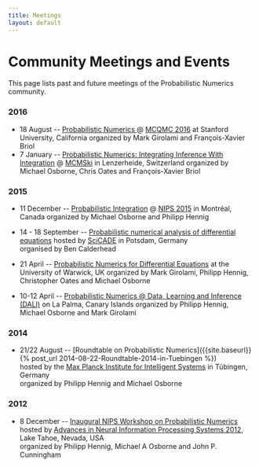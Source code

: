 ```yaml
---
title: Meetings
layout: default
---
```


<h1>Community Meetings and Events</h1>

This page lists past and future meetings of the Probabilistic Numerics
community.

<!-- TODO: automate this page! -->

### 2016
* 18 August --
  [Probabilistic Numerics ]({{site.baseurl}}/meetings/MCQMC2016) @
  [MCQMC 2016](http://mcqmc2016.stanford.edu)
  at Stanford University, California
  organized by Mark Girolami and François-Xavier Briol
* 7 January --
  [Probabilistic Numerics: Integrating Inference With Integration]({{site.baseurl}}/meetings/MCMSki2016) @  [MCMSki](http://www.pages.drexel.edu/~mwl25/mcmskiV/index.html)
  in Lenzerheide, Switzerland 
  organized by Michael Osborne, Chris Oates and François-Xavier Briol


### 2015
* 11 December --
  [Probabilistic Integration]({{site.baseurl}}/meetings/NIPS2015) @  [NIPS 2015](https://nips.cc/Conferences/2015)
  in Montréal, Canada
  organized by Michael Osborne and Philipp Hennig

* 14 - 18 September --
[Probabilistic numerical analysis of differential equations](http://scicade2015.math.uni-potsdam.de/scicade2015/minisymposiadetails.html#MS22) hosted by [SciCADE](http://scicade2015.math.uni-potsdam.de/scicade2015/index.html) in Potsdam, Germany  
organised by Ben Calderhead

* 21 April --
  [Probabilistic Numerics for Differential Equations](http://www2.warwick.ac.uk/fac/sci/statistics/crism/workshops/probnumerics)
  at the University of Warwick, UK
  organized by Mark Girolami, Philipp Hennig, Christopher Oates and Michael Osborne

* 10-12 April --
  [Probabilistic Numerics @ Data, Learning and Inference (DALI)]({{site.baseurl}}/meetings/LaPalma2015)
  on La Palma, Canary Islands
  organized by Philipp Hennig, Michael Osborne and Mark Girolami

### 2014

* 21/22 August -- [Roundtable on Probabilistic Numerics]({{site.baseurl}}{% post_url 2014-08-22-Roundtable-2014-in-Tuebingen %})   
  hosted by the
  [Max Planck Institute for Intelligent Systems](http://is.tuebingen.mpg.de) in
  Tübingen, Germany  
  organized by Philipp Hennig and Michael Osborne

### 2012

* 8 December --
  [Inaugural NIPS Workshop on Probabilistic Numerics](http://www.probabilistic-numerics.org/index_workshop.html)  
  hosted by
  [Advances in Neural Information Processing Systems 2012](http://nips.cc/Conferences/2012/),
  Lake Tahoe, Nevada, USA  
  organized by Philipp Hennig, Michael A Osborne and John P. Cunningham
